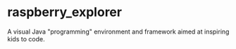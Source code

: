 raspberry_explorer
==================

A visual Java "programming" environment and framework aimed at inspiring kids to code.